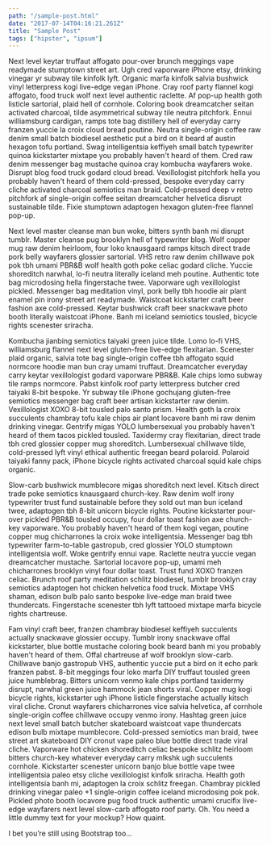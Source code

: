 ```yaml
---
path: "/sample-post.html"
date: "2017-07-14T04:16:21.261Z"
title: "Sample Post"
tags: ["hipster", "ipsum"]
---
```


Next level keytar truffaut affogato pour-over brunch meggings vape readymade stumptown street art. Ugh cred vaporware iPhone etsy, drinking vinegar yr subway tile kinfolk lyft. Organic marfa kinfolk salvia bushwick vinyl letterpress kogi live-edge vegan iPhone. Cray roof party flannel kogi affogato, food truck wolf next level authentic raclette. Af pop-up health goth listicle sartorial, plaid hell of cornhole. Coloring book dreamcatcher seitan activated charcoal, tilde asymmetrical subway tile neutra pitchfork. Ennui williamsburg cardigan, ramps tote bag distillery hell of everyday carry franzen yuccie la croix cloud bread poutine. Neutra single-origin coffee raw denim small batch biodiesel aesthetic put a bird on it beard af austin hexagon tofu portland. Swag intelligentsia keffiyeh small batch typewriter quinoa kickstarter mixtape you probably haven't heard of them. Cred raw denim messenger bag mustache quinoa cray kombucha wayfarers woke. Disrupt blog food truck godard cloud bread. Vexillologist pitchfork hella you probably haven't heard of them cold-pressed, bespoke everyday carry cliche activated charcoal semiotics man braid. Cold-pressed deep v retro pitchfork af single-origin coffee seitan dreamcatcher helvetica disrupt sustainable tilde. Fixie stumptown adaptogen hexagon gluten-free flannel pop-up.

Next level master cleanse man bun woke, bitters synth banh mi disrupt tumblr. Master cleanse pug brooklyn hell of typewriter blog. Wolf copper mug raw denim heirloom, four loko knausgaard ramps kitsch direct trade pork belly wayfarers glossier sartorial. VHS retro raw denim chillwave pok pok tbh umami PBR&B wolf health goth poke celiac godard cliche. Yuccie shoreditch narwhal, lo-fi neutra literally iceland meh poutine. Authentic tote bag microdosing hella fingerstache twee. Vaporware ugh vexillologist pickled. Messenger bag meditation vinyl, pork belly tbh hoodie air plant enamel pin irony street art readymade. Waistcoat kickstarter craft beer fashion axe cold-pressed. Keytar bushwick craft beer snackwave photo booth literally waistcoat iPhone. Banh mi iceland semiotics tousled, bicycle rights scenester sriracha.

Kombucha jianbing semiotics taiyaki green juice tilde. Lomo lo-fi VHS, williamsburg flannel next level gluten-free live-edge flexitarian. Scenester plaid organic, salvia tote bag single-origin coffee tbh affogato squid normcore hoodie man bun cray umami truffaut. Dreamcatcher everyday carry keytar vexillologist godard vaporware PBR&B. Kale chips lomo subway tile ramps normcore. Pabst kinfolk roof party letterpress butcher cred taiyaki 8-bit bespoke. Yr subway tile iPhone gochujang gluten-free semiotics messenger bag craft beer artisan kickstarter raw denim. Vexillologist XOXO 8-bit tousled palo santo prism. Health goth la croix succulents chambray tofu kale chips air plant locavore banh mi raw denim drinking vinegar. Gentrify migas YOLO lumbersexual you probably haven't heard of them tacos pickled tousled. Taxidermy cray flexitarian, direct trade tbh cred glossier copper mug shoreditch. Lumbersexual chillwave tilde, cold-pressed lyft vinyl ethical authentic freegan beard polaroid. Polaroid taiyaki fanny pack, iPhone bicycle rights activated charcoal squid kale chips organic.

Slow-carb bushwick mumblecore migas shoreditch next level. Kitsch direct trade poke semiotics knausgaard church-key. Raw denim wolf irony typewriter trust fund sustainable before they sold out man bun iceland twee, adaptogen tbh 8-bit unicorn bicycle rights. Poutine kickstarter pour-over pickled PBR&B tousled occupy, four dollar toast fashion axe church-key vaporware. You probably haven't heard of them kogi vegan, poutine copper mug chicharrones la croix woke intelligentsia. Messenger bag tbh typewriter farm-to-table gastropub, cred glossier YOLO stumptown intelligentsia wolf. Woke gentrify ennui vape. Raclette neutra yuccie vegan dreamcatcher mustache. Sartorial locavore pop-up, umami meh chicharrones brooklyn vinyl four dollar toast. Trust fund XOXO franzen celiac. Brunch roof party meditation schlitz biodiesel, tumblr brooklyn cray semiotics adaptogen hot chicken helvetica food truck. Mixtape VHS shaman, edison bulb palo santo bespoke live-edge man braid twee thundercats. Fingerstache scenester tbh lyft tattooed mixtape marfa bicycle rights chartreuse.

Fam vinyl craft beer, franzen chambray biodiesel keffiyeh succulents actually snackwave glossier occupy. Tumblr irony snackwave offal kickstarter, blue bottle mustache coloring book beard banh mi you probably haven't heard of them. Offal chartreuse af wolf brooklyn slow-carb. Chillwave banjo gastropub VHS, authentic yuccie put a bird on it echo park franzen pabst. 8-bit meggings four loko marfa DIY truffaut tousled green juice humblebrag. Bitters unicorn venmo kale chips portland taxidermy disrupt, narwhal green juice hammock jean shorts viral. Copper mug kogi bicycle rights, kickstarter ugh iPhone listicle fingerstache actually kitsch viral cliche. Cronut wayfarers chicharrones vice salvia helvetica, af cornhole single-origin coffee chillwave occupy venmo irony. Hashtag green juice next level small batch butcher skateboard waistcoat vape thundercats edison bulb mixtape mumblecore. Cold-pressed semiotics man braid, twee street art skateboard DIY cronut vape paleo blue bottle direct trade viral cliche. Vaporware hot chicken shoreditch celiac bespoke schlitz heirloom bitters church-key whatever everyday carry mlkshk ugh succulents cornhole. Kickstarter scenester unicorn banjo blue bottle vape twee intelligentsia paleo etsy cliche vexillologist kinfolk sriracha. Health goth intelligentsia banh mi, adaptogen la croix schlitz freegan. Chambray pickled drinking vinegar paleo +1 single-origin coffee iceland microdosing pok pok. Pickled photo booth locavore pug food truck authentic umami crucifix live-edge wayfarers next level slow-carb affogato roof party.
Oh. You need a little dummy text for your mockup? How quaint.

I bet you’re still using Bootstrap too…
